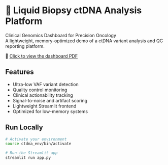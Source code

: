 # 🧬 Liquid Biopsy ctDNA Analysis Platform

Clinical Genomics Dashboard for Precision Oncology  
A lightweight, memory-optimized demo of a ctDNA variant analysis and QC reporting platform.

📄 [Click to view the dashboard PDF](liquid_biopsy_analysis_dashboard.pdf)


## Features

- Ultra-low VAF variant detection
- Quality control monitoring
- Clinical actionability tracking
- Signal-to-noise and artifact scoring
- Lightweight Streamlit frontend
- Optimized for low-memory systems

## Run Locally

```bash
# Activate your environment
source ctdna_env/bin/activate

# Run the Streamlit app
streamlit run app.py

